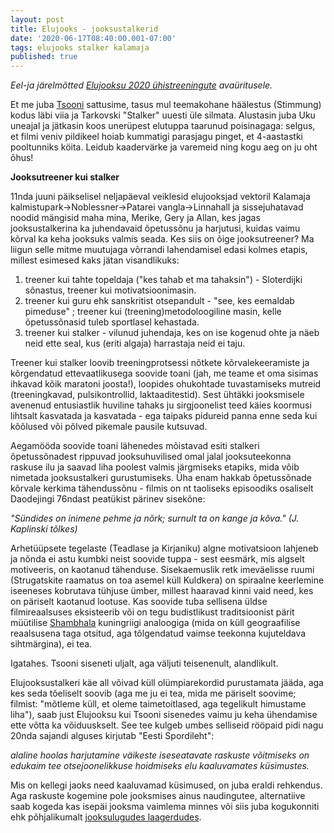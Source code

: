 ```yaml
---
layout: post
title: Elujooks - jooksustalkerid
date: '2020-06-17T08:40:00.001-07:00'
tags: elujooks stalker kalamaja 
published: true
---
```

*Eel-ja järelmõtted [Elujooksu 2020 ühistreeningute](https://www.facebook.com/events/1153562148326791) avaüritusele.*

Et me juba [Tsooni](https://elusamus.github.io/2020/03/26/Tsoon.html) sattusime, tasus mul teemakohane häälestus (Stimmung) kodus läbi viia ja Tarkovski "Stalker" uuesti üle silmata. Alustasin juba Uku uneajal ja jätkasin koos unerüpest elutuppa taarunud poisinagaga: selgus, et filmi veniv pildikeel hoiab kummatigi parasjagu pinget, et 4-aastastki pooltunniks köita. Leidub kaadervärke ja varemeid ning kogu aeg on ju oht õhus!

**Jooksutreener kui stalker**

11nda juuni päikselisel neljapäeval veiklesid elujooksjad vektoril Kalamaja kalmistupark->Noblessner->Patarei vangla->Linnahall ja sissejuhatavad noodid mängisid maha mina, Merike, Gery ja Allan, kes jagas jooksustalkerina ka juhendavaid õpetussõnu ja harjutusi, kuidas vaimu kõrval ka keha jooksuks valmis seada. 
Kes siis on õige jooksutreener? Ma liigun selle mitme muutujaga võrrandi lahendamisel edasi kolmes etapis, millest esimesed kaks jätan visandlikuks:
1. treener kui tahte topeldaja ("kes tahab et ma tahaksin") - Sloterdijki sõnastus, treener kui motivatsioonimasin.
1. treener kui guru ehk sanskritist otsepandult - "see, kes eemaldab pimeduse" ; treener kui (treening)metodoloogiline masin, kelle õpetussõnasid tuleb sportlasel kehastada. 
1. treener kui stalker - vilunud juhendaja, kes on ise kogenud ohte ja näeb neid ette seal, kus (eriti algaja) harrastaja neid ei taju.

Treener kui stalker loovib treeningprotsessi nõtkete kõrvalekeeramiste ja kõrgendatud ettevaatlikusega soovide toani (jah, me teame et oma sisimas ihkavad kõik maratoni joosta!), loopides ohukohtade tuvastamiseks mutreid (treeningkavad, pulsikontrollid, laktaaditestid). Sest ühtäkki jooksmisele avenenud entusiastlik huviline tahaks ju sirgjoonelist teed käies koormusi lihtsalt kasvatada ja kasvatada - 
ega taipaks pidureid panna enne seda kui kõõlused või põlved pikemale pausile kutsuvad.

Aegamööda soovide toani lähenedes mõistavad esiti stalkeri õpetussõnadest rippuvad jooksuhuvilised omal jalal jooksuteekonna raskuse ilu ja saavad liha poolest valmis järgmiseks etapiks, mida võib nimetada jooksustalkeri gurustumiseks. Üha enam hakkab õpetussõnade kõrvale kerkima tähendussõnu - filmis on nt taoliseks episoodiks osaliselt Daodejingi 76ndast peatükist pärinev sisekõne:

*"Sündides on inimene pehme ja nõrk;
surnult ta on kange ja kõva." (J. Kaplinski tõlkes)*

Arhetüüpsete tegelaste (Teadlase ja Kirjaniku) algne motivatsioon lahjeneb ja nõnda ei astu kumbki neist soovide tuppa - sest eesmärk, mis algselt motiveeris, on kaotanud tähenduse. Sisekaemuslik retk imeväelisse ruumi (Strugatskite raamatus on toa asemel küll Kuldkera) on spiraalne keerlemine iseeneses kobrutava tühjuse ümber, millest haaravad kinni vaid need, kes on päriselt kaotanud lootuse. Kas soovide tuba sellisena üldse filmireaalsuses eksisteerib või on tegu budistlikust traditsioonist pärit müütilise [Shambhala](https://en.wikipedia.org/wiki/Shambhala) kuningriigi analoogiga (mida on küll geograafilise reaalsusena taga otsitud, aga tõlgendatud vaimse teekonna kujuteldava sihtmärgina), ei tea.

Igatahes. Tsooni siseneti uljalt, aga väljuti teisenenult, alandlikult.

Elujooksustalkeri käe all võivad küll olümpiarekordid purustamata jääda, aga kes seda tõeliselt soovib (aga me ju ei tea, mida me päriselt soovime; filmist: "mõtleme küll, et oleme taimetoitlased, aga tegelikult himustame liha"), saab just Elujooksu kui Tsooni sisenedes vaimu ju keha ühendamise ette võtta ka võiduuskselt. See tee kulgeb umbes selliseid rööpaid pidi nagu 20nda sajandi alguses kirjutab "Eesti Spordileht":

*alaline hoolas harjutamine väikeste iseseatavate raskuste võitmiseks on edukaim tee otsejoonelikkuse hoidmiseks  elu kaaluvamates küsimustes.*

Mis on kellegi jaoks need kaaluvamad küsimused, on juba eraldi rehkendus. Aga raskuste kogemine pole jooksmises ainus naudingutee, alternatiive saab kogeda kas isepäi jooksma vaimlema minnes või siis juba kogukonniti ehk põhjalikumalt [jooksulugudes laagerdudes](https://www.elujooks.net/elujooks-laager2019/).
